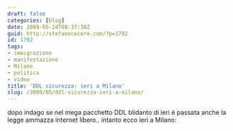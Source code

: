 ```yaml
---
draft: false
categories: [blog]
date: 2009-05-14T08:37:38Z
guid: http://stefanocecere.com/?p=1792
id: 1792
tags:
- immigrazione
- manifestazione
- Milano
- politica
- video
title: 'DDL sicurezza: ieri a Milano'
slug: /2009/05/ddl-sicurezza-ieri-a-milano/
---
```


dopo indago se nel mega pacchetto DDL blidanto di ieri è passata anche la legge ammazza internet libero.. intanto ecco ieri a Milano: